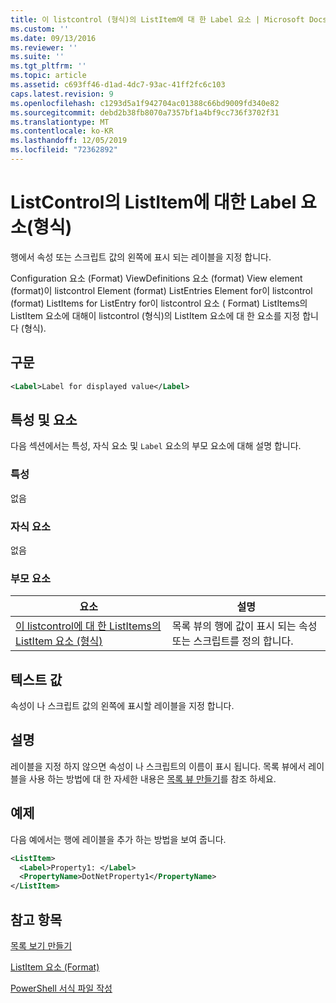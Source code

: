 ```yaml
---
title: 이 listcontrol (형식)의 ListItem에 대 한 Label 요소 | Microsoft Docs
ms.custom: ''
ms.date: 09/13/2016
ms.reviewer: ''
ms.suite: ''
ms.tgt_pltfrm: ''
ms.topic: article
ms.assetid: c693ff46-d1ad-4dc7-93ac-41ff2fc6c103
caps.latest.revision: 9
ms.openlocfilehash: c1293d5a1f942704ac01388c66bd9009fd340e82
ms.sourcegitcommit: debd2b38fb8070a7357bf1a4bf9cc736f3702f31
ms.translationtype: MT
ms.contentlocale: ko-KR
ms.lasthandoff: 12/05/2019
ms.locfileid: "72362892"
---
```

# <a name="label-element-for-listitem-for-listcontrol-format"></a>ListControl의 ListItem에 대한 Label 요소(형식)

행에서 속성 또는 스크립트 값의 왼쪽에 표시 되는 레이블을 지정 합니다.

Configuration 요소 (Format) ViewDefinitions 요소 (format) View element (format)이 listcontrol Element (format) ListEntries Element for이 listcontrol (format) ListItems for ListEntry for이 listcontrol 요소 ( Format) ListItems의 ListItem 요소에 대해이 listcontrol (형식)의 ListItem 요소에 대 한 요소를 지정 합니다 (형식).

## <a name="syntax"></a>구문

```xml
<Label>Label for displayed value</Label>
```

## <a name="attributes-and-elements"></a>특성 및 요소

다음 섹션에서는 특성, 자식 요소 및 `Label` 요소의 부모 요소에 대해 설명 합니다.

### <a name="attributes"></a>특성

없음

### <a name="child-elements"></a>자식 요소

없음

### <a name="parent-elements"></a>부모 요소

|요소|설명|
|-------------|-----------------|
|[이 listcontrol에 대 한 ListItems의 ListItem 요소 (형식)](./listitem-element-for-listitems-for-listcontrol-format.md)|목록 뷰의 행에 값이 표시 되는 속성 또는 스크립트를 정의 합니다.|

## <a name="text-value"></a>텍스트 값

속성이 나 스크립트 값의 왼쪽에 표시할 레이블을 지정 합니다.

## <a name="remarks"></a>설명

레이블을 지정 하지 않으면 속성이 나 스크립트의 이름이 표시 됩니다. 목록 뷰에서 레이블을 사용 하는 방법에 대 한 자세한 내용은 [목록 뷰 만들기](./creating-a-list-view.md)를 참조 하세요.

## <a name="example"></a>예제

다음 예에서는 행에 레이블을 추가 하는 방법을 보여 줍니다.

```xml
<ListItem>
  <Label>Property1: </Label>
  <PropertyName>DotNetProperty1</PropertyName>
</ListItem>

```

## <a name="see-also"></a>참고 항목

[목록 보기 만들기](./creating-a-list-view.md)

[ListItem 요소 (Format)](./listitem-element-for-listitems-for-listcontrol-format.md)

[PowerShell 서식 파일 작성](./writing-a-powershell-formatting-file.md)

